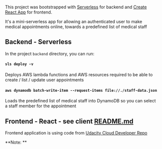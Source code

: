 This project was bootstrapped with [Serverless](https://serverless.com) for backend and [Create React App](https://github.com/facebook/create-react-app) for frontend.

It's a mini-serverless app for allowing an authenticated user to make medical appointments online, towards a predefined list of medical staff

## Backend - Serverless
In the project `backend` directory, you can run:

#### `sls deploy -v`
Deploys AWS lambda functions and AWS resources required to be able to create / list / update user appointments 

#### `aws dynamodb batch-write-item --request-items file://./staff-data.json`
Loads the predefined list of medical staff into DynamoDB so you can select a staff member for the appointment

## Frontend - React - see client [README.md](https://github.com/mail4taz/cloud-app-telemed/client/README.md)
Frontend application is using code from [Udacity Cloud Developer Repo](https://github.com/udacity/cloud-developer/tree/master/course-04/project/c4-final-project-starter-code/client)

**Note: **